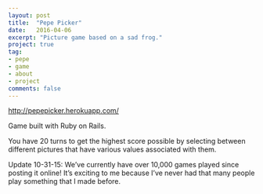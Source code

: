 ```yaml
---
layout: post
title:  "Pepe Picker"
date:   2016-04-06
excerpt: "Picture game based on a sad frog."
project: true
tag:
- pepe
- game
- about
- project
comments: false
---
```



http://pepepicker.herokuapp.com/

Game built with Ruby on Rails.

You have 20 turns to get the highest score possible by selecting between different pictures that have various values associated with them.

Update 10-31-15: We’ve currently have over 10,000 games played since posting it online! It’s exciting to me because I’ve never had that many people play something that I made before.

